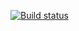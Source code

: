 [![Build status](https://ci.appveyor.com/api/projects/status/amlgs29g9839sg0m?svg=true)](https://ci.appveyor.com/project/Maik808/dz-3-1)
